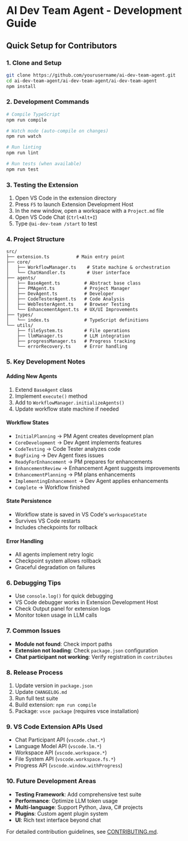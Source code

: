 # AI Dev Team Agent - Development Guide

## Quick Setup for Contributors

### 1. Clone and Setup
```bash
git clone https://github.com/yourusername/ai-dev-team-agent.git
cd ai-dev-team-agent/ai-dev-team-agent/ai-dev-team-agent
npm install
```

### 2. Development Commands
```bash
# Compile TypeScript
npm run compile

# Watch mode (auto-compile on changes)
npm run watch

# Run linting
npm run lint

# Run tests (when available)
npm run test
```

### 3. Testing the Extension
1. Open VS Code in the extension directory
2. Press `F5` to launch Extension Development Host
3. In the new window, open a workspace with a `Project.md` file
4. Open VS Code Chat (`Ctrl+Alt+I`)
5. Type `@ai-dev-team /start` to test

### 4. Project Structure
```
src/
├── extension.ts          # Main entry point
├── core/
│   ├── WorkflowManager.ts    # State machine & orchestration
│   └── ChatHandler.ts        # User interface
├── agents/
│   ├── BaseAgent.ts         # Abstract base class
│   ├── PMAgent.ts           # Project Manager
│   ├── DevAgent.ts          # Developer
│   ├── CodeTesterAgent.ts   # Code Analysis
│   ├── WebTesterAgent.ts    # Browser Testing
│   └── EnhancementAgent.ts  # UX/UI Improvements
├── types/
│   └── index.ts             # TypeScript definitions
└── utils/
    ├── fileSystem.ts        # File operations
    ├── llmManager.ts        # LLM integration
    ├── progressManager.ts   # Progress tracking
    └── errorRecovery.ts     # Error handling
```

### 5. Key Development Notes

#### Adding New Agents
1. Extend `BaseAgent` class
2. Implement `execute()` method
3. Add to `WorkflowManager.initializeAgents()`
4. Update workflow state machine if needed

#### Workflow States
- `InitialPlanning` → PM Agent creates development plan
- `CoreDevelopment` → Dev Agent implements features
- `CodeTesting` → Code Tester analyzes code
- `BugFixing` → Dev Agent fixes issues
- `ReadyForEnhancement` → PM prepares for enhancements
- `EnhancementReview` → Enhancement Agent suggests improvements
- `EnhancementPlanning` → PM plans enhancements
- `ImplementingEnhancement` → Dev Agent applies enhancements
- `Complete` → Workflow finished

#### State Persistence
- Workflow state is saved in VS Code's `workspaceState`
- Survives VS Code restarts
- Includes checkpoints for rollback

#### Error Handling
- All agents implement retry logic
- Checkpoint system allows rollback
- Graceful degradation on failures

### 6. Debugging Tips
- Use `console.log()` for quick debugging
- VS Code debugger works in Extension Development Host
- Check Output panel for extension logs
- Monitor token usage in LLM calls

### 7. Common Issues
- **Module not found**: Check import paths
- **Extension not loading**: Check `package.json` configuration
- **Chat participant not working**: Verify registration in `contributes`

### 8. Release Process
1. Update version in `package.json`
2. Update `CHANGELOG.md`
3. Run full test suite
4. Build extension: `npm run compile`
5. Package: `vsce package` (requires vsce installation)

### 9. VS Code Extension APIs Used
- Chat Participant API (`vscode.chat.*`)
- Language Model API (`vscode.lm.*`) 
- Workspace API (`vscode.workspace.*`)
- File System API (`vscode.workspace.fs.*`)
- Progress API (`vscode.window.withProgress`)

### 10. Future Development Areas
- **Testing Framework**: Add comprehensive test suite
- **Performance**: Optimize LLM token usage
- **Multi-language**: Support Python, Java, C# projects
- **Plugins**: Custom agent plugin system
- **UI**: Rich text interface beyond chat

For detailed contribution guidelines, see [CONTRIBUTING.md](CONTRIBUTING.md).
